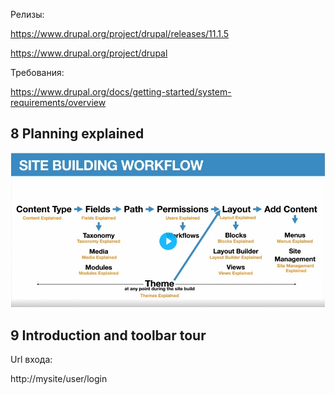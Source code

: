 Релизы:  

https://www.drupal.org/project/drupal/releases/11.1.5

https://www.drupal.org/project/drupal

Требования:

https://www.drupal.org/docs/getting-started/system-requirements/overview


## 8 Planning explained

<img src="img/site_building_workflow.jpg" alt="drawing" width="600"/>

## 9 Introduction and toolbar tour

Url входа:

http://mysite/user/login

## 